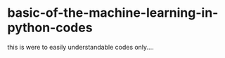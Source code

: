 # basic-of-the-machine-learning-in-python-codes
this is were to easily understandable codes only....
